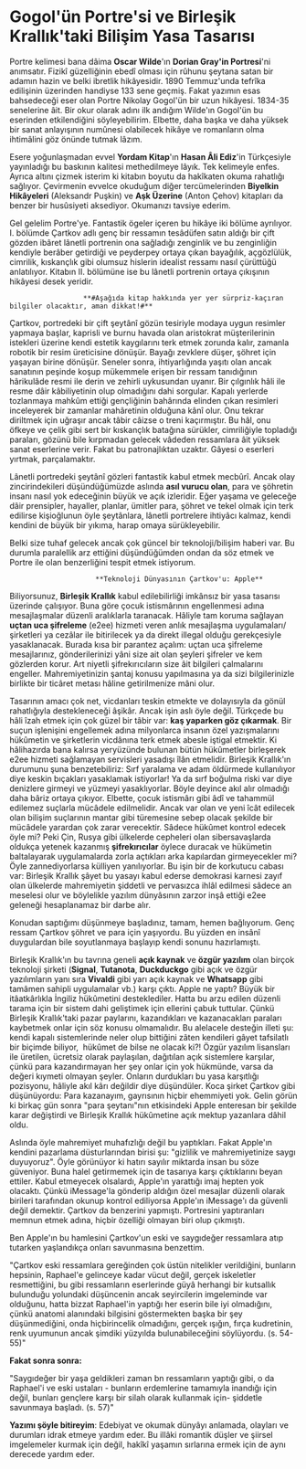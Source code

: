 # Gogol'ün Portre'si ve Birleşik Krallık'taki Bilişim Yasa Tasarısı

Portre kelimesi bana dâima **Oscar Wilde**'ın **Dorian Gray'in Portresi**'ni anımsatır. Fizikî güzelliğinin ebedî olması için rûhunu şeytana satan bir adamın hazin ve belki ibretlik hikâyesidir. 1890 Temmuz'unda tefrîka edilişinin üzerinden handiyse 133 sene geçmiş. Fakat yazımın esas bahsedeceği eser olan Portre Nikolay Gogol'ün bir uzun hikâyesi. 1834-35 senelerine âit. Bir okur olarak adını ilk andığım Wilde'ın Gogol'ün bu eserinden etkilendiğini söyleyebilirim. Elbette, daha başka ve daha yüksek bir sanat anlayışının numûnesi olabilecek hikâye ve romanların olma ihtimâlini göz önünde tutmak lâzım.

Esere yoğunlaşmadan evvel **Yordam Kitap**'ın **Hasan Âli Ediz**'in Türkçesiyle yayınladığı bu baskının kalitesi methedilmeye lâyık. Tek kelimeyle enfes. Ayrıca altını çizmek isterim ki kitabın boyutu da hakîkaten okuma rahatlığı sağlıyor. Çevirmenin evvelce okuduğum diğer tercümelerinden **Biyelkin Hikâyeleri** (Aleksandr Puşkin) ve **Aşk Üzerine** (Anton Çehov) kitapları da benzer bir husûsiyeti aksediyor. Okumanızı tavsiye ederim.

Gel gelelim Portre'ye. Fantastik ögeler içeren bu hikâye iki bölüme ayrılıyor. I. bölümde Çartkov adlı genç bir ressamın tesâdüfen satın aldığı bir çift gözden ibâret lânetli portrenin ona sağladığı zenginlik ve bu zenginliğin kendiyle berâber getirdiği ve peyderpey ortaya çıkan bayağılık, açgözlülük, cimrilik, kıskançlık gibi olumsuz hislerin idealist ressamı nasıl çürüttüğü anlatılıyor. Kitabın II. bölümüne ise bu lânetli portrenin ortaya çıkışının hikâyesi desek yeridir.

	                  **#Aşağıda kitap hakkında yer yer sürpriz-kaçıran bilgiler olacaktır, aman dikkat!#**

Çartkov, portredeki bir çift şeytânî gözün tesiriyle modaya uygun resimler yapmaya başlar, kaprisli ve burnu havada olan aristokrat müşterilerinin istekleri üzerine kendi estetik kaygılarını terk etmek zorunda kalır, zamanla robotik bir resim üreticisine dönüşür. Bayağı zevklere düşer, şöhret için yaşayan birine dönüşür. Seneler sonra, ihtiyarlığında yaşıtı olan ancak sanatının peşinde koşup mükemmele erişen bir ressam tanıdığının hârikulâde resmi ile derin ve zehirli uykusundan uyanır. Bir çılgınlık hâli ile resme dâir kâbiliyetinin olup olmadığını dahi sorgular. Kapalı yerlerde tozlanmaya mahkûm ettiği gençliğinin bahârında elinden çıkan resimleri inceleyerek bir zamanlar mahâretinin olduğuna kânî olur. Onu tekrar diriltmek için uğraşır ancak tâbir câizse o treni kaçırmıştır. Bu hâl, onu öfkeye ve çelik gibi sert bir kıskançlık batağına sürükler, cimriliğiyle topladığı paraları, gözünü bile kırpmadan gelecek vâdeden ressamlara âit yüksek sanat eserlerine verir. Fakat bu patronajlıktan uzaktır. Gâyesi o eserleri yırtmak, parçalamaktır.

Lânetli portredeki şeytânî gözleri fantastik kabul etmek mecbûrî. Ancak olay zincirindekileri düşündüğümüzde aslında **asıl vurucu olan**, para ve şöhretin insanı nasıl yok edeceğinin büyük ve açık izleridir. Eğer yaşama ve geleceğe dâir prensipler, hayaller, planlar, ümitler para, şöhret ve tekel olmak için terk edilirse kişioğlunun öyle şeytânlara, lânetli portrelere ihtiyâcı kalmaz, kendi kendini de büyük bir yıkıma, harap omaya sürükleyebilir.

Belki size tuhaf gelecek ancak çok güncel bir teknoloji/bilişim haberi var. Bu durumla paralellik arz ettiğini düşündüğümden ondan da söz etmek ve Portre ile olan benzerliğini tespit etmek istiyorum.

	                     **Teknoloji Dünyasının Çartkov'u: Apple**

Biliyorsunuz, **Birleşik Krallık** kabul edilebilirliği imkânsız bir yasa tasarısı üzerinde çalışıyor. Buna göre çocuk istismârının engellenmesi adına mesajlaşmalar düzenli aralıklarla taranacak. Hâliyle tam koruma sağlayan **uçtan uca şifreleme** (e2ee) hizmeti veren anlık mesajlaşma uygulamaları/şirketleri ya cezâlar ile bitirilecek ya da direkt illegal olduğu gerekçesiyle yasaklanacak. Burada kısa bir parantez açalım: uçtan uca şifreleme mesajlarınız, gönderilerinizi yâni size ait olan şeyleri şifreler ve kem gözlerden korur. Art niyetli şifrekırıcıların size âit bilgileri çalmalarını engeller. Mahremiyetinizin şantaj konusu yapılmasına ya da sizi bilgilerinizle birlikte bir ticâret metası hâline getirilmenize mâni olur.

Tasarının amacı çok net, vicdanları teskin etmekte ve dolayısıyla da gönül rahatlığıyla destekleneceği âşikâr. Ancak işin aslı öyle değil. Türkçede bu hâli îzah etmek için çok güzel bir tâbir var: **kaş yaparken göz çıkarmak**. Bir suçun işlenişini engellemek adına milyonlarca insanın özel yazışmalarını hükûmetin ve şirketlerin vicdânına terk etmek abesle iştigal etmektir. Ki hâlihazırda bana kalırsa yeryüzünde bulunan bütün hükûmetler birleşerek e2ee hizmeti sağlamayan servisleri yasadışı îlân etmelidir. Birleşik Krallık'ın durumunu şuna benzetebiliriz: Sırf yaralama ve adam öldürmede kullanılıyor diye keskin bıçakları yasaklamak istiyorlar! Ya da sırf boğulma riski var diye denizlere girmeyi ve yüzmeyi yasaklıyorlar. Böyle deyince akıl alır olmadığı daha bâriz ortaya çıkıyor. Elbette, çocuk istismârı gibi âdî ve tahammül edilemez suçlarla mücâdele edilmelidir. Ancak var olan ve yeni îcât edilecek olan bilişim suçlarının mantar gibi türemesine sebep olacak şekilde bir mücâdele yarardan çok zarar verecektir. Sâdece hükûmet kontrol edecek öyle mi? Peki Çin, Rusya gibi ülkelerde cepheleri olan sibersavaşlarda oldukça yetenek kazanmış **şifrekırıcılar** öylece duracak ve hükümetin baltalayarak uygulamalarda zorla açtıkları arka kapılardan girmeyecekler mi? Öyle zannediyorlarsa külliyen yanılıyorlar. Bu işin bir de korkutucu cabası var: Birleşik Krallık şâyet bu yasayı kabul ederse demokrasi karnesi zayıf olan ülkelerde mahremiyetin şiddetli ve pervasızca ihlâl edilmesi sâdece an meselesi olur ve böylelikle yazılım dünyâsının zarzor inşâ ettiği e2ee geleneği hesaplanamaz bir darbe alır.

Konudan saptığımı düşünmeye başladınız, tamam, hemen bağlıyorum. Genç ressam Çartkov şöhret ve para için yaşıyordu. Bu yüzden en insânî duygulardan bile soyutlanmaya başlayıp kendi sonunu hazırlamıştı.

Birleşik Krallık'ın bu tavrına geneli **açık kaynak** ve **özgür yazılım** olan birçok teknoloji şirketi (**Signal**, **Tutanota**, **Duckduckgo** gibi açık ve özgür yazılımların yanı sıra **Vivaldi** gibi yarı açık kaynak ve **Whatsapp** gibi tamâmen sahipli uygulamalar vb.) karşı çıktı. Apple ne yaptı? Büyük bir itâatkârlıkla İngiliz hükûmetini desteklediler. Hatta bu arzu edilen düzenli tarama için bir sistem dahi geliştimek için ellerini çabuk tuttular. Çünkü Birleşik Krallık'taki pazar paylarını, kazandıkları ve kazanacakları paraları kaybetmek onlar için söz konusu olmamalıdır. Bu alelacele desteğin illeti şu: kendi kapalı sistemlerinde neler olup bittiğini zâten kendileri gâyet tafsilatlı bir biçimde biliyor,  hükûmet de bilse ne olacak ki?! Özgür yazılım lisansları ile üretilen, ücretsiz olarak paylaşılan, dağıtılan açık sistemlere karşılar, çünkü para kazandırmayan her şey onlar için yok hükmünde, varsa da değeri kıymeti olmayan şeyler. Onların durdukları bu yasa karşıtlığı pozisyonu, hâliyle akıl kârı değildir diye düşündüler. Koca şirket Çartkov gibi düşünüyordu: Para kazanayım, gayrısının hiçbir ehemmiyeti yok. Gelin görün ki birkaç gün sonra "para şeytanı"nın etkisindeki Apple enteresan bir şekilde karar değiştirdi ve Birleşik Krallık hükûmetine açık mektup yazanlara dâhil oldu.

Aslında öyle mahremiyet muhafızlığı değil bu yaptıkları. Fakat Apple'ın kendini pazarlama düsturlarından birisi şu: "gizlilik ve mahremiyetinize saygı duyuyoruz". Öyle görünüyor ki hatırı sayılır miktarda insan bu söze güveniyor. Buna halel getirmemek için de tasarıya karşı çıktıklarını beyan ettiler. Kabul etmeyecek olsalardı, Apple'ın yarattığı imaj hepten yok olacaktı. Çünkü iMessage'la gönderip aldığın özel mesajlar düzenli olarak birileri tarafından okunup kontrol ediliyorsa Apple'ın iMessage'ı da güvenli değil demektir. Çartkov da benzerini yapmıştı. Portresini yaptıranları memnun etmek adına, hiçbir özelliği olmayan biri olup çıkmıştı.

Ben Apple'ın bu hamlesini Çartkov'un eski ve saygıdeğer ressamlara atıp tutarken yaşlandıkça onları savunmasına benzettim.

"Çartkov eski ressamlara gereğinden çok üstün nitelikler verildiğini, bunların hepsinin, Raphael'e gelinceye kadar vücut değil, gerçek iskeletler resmettiğini, bu gibi ressamların eserlerinde güyâ herhangi bir kutsallık bulunduğu yolundaki düşüncenin ancak seyircilerin imgeleminde var olduğunu, hatta bizzat Raphael'in yaptığı her eserin bile iyi olmadığını, çünkü anatomi alanındaki bilgisini göstermekten başka bir şey düşünmediğini, onda hiçbirincelik olmadığını, gerçek ışığın, fırça kudretinin, renk uyumunun ancak şimdiki yüzyılda bulunabileceğini söylüyordu. (s. 54-55)"

**Fakat sonra sonra:**

"Saygıdeğer bir yaşa geldikleri zaman bn ressamların yaptığı gibi, o da Raphael'i ve eski ustaları - bunların erdemlerine tamamıyla inandığı için değil, bunları gençlere karşı bir silah olarak kullanmak için- şiddetle savunmaya başladı. (s. 57)"

**Yazımı şöyle bitireyim**: Edebiyat ve okumak dünyâyı anlamada, olayları ve durumları idrak etmeye yardım eder. Bu illâki romantik düşler ve şiirsel imgelemeler kurmak için değil, hakîkî yaşamın sırlarına ermek için de aynı derecede yardım eder.
